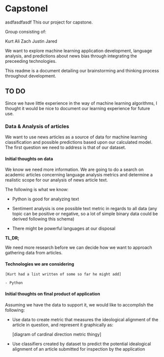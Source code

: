 # CapstoneI
asdfasdfasdf
This our project for capstone. 

Group consisting of:

Kurt
Ali
Zach
Justin
Jared

We want to explore machine learning application development, language 
analysis, and predictions about news bias through integrating the preceeding technologies. 

This readme is a document detailing our brainstorming and thinking
 process throughout development. 

## TO DO

Since we have little experience in the way of machine learning algorithms, I thought it would be nice to document our learning experience for future use. 

### Data & Analysis of articles

We want to use news articles as a source of data for machine learning classification and possible predictions based upon our calculated model. The first question we need to address is that of our dataset. 

#### Initial thoughts on data

We know we need more information. We are going to do a search on academic articles concerning language analysis metrics and determine a realistic scope for our analysis of news article text. 
     
The following is what we know:

- Python is good for analyzing text 

- Sentiment analysis is one possible text metric in regards to all data (any topic can be positive or negative, so a lot of simple binary data could be derived following this schema)

- There might be powerful languages at our disposal

**TL,DR;**

We need more research before we can decide how we want to approach gathering data from articles. 

#### Technologies we are considering

	[Kurt had a list written of some so far he might add]
	
	- Python
	

#### Initial thoughts on final product of application

Assuming we have the data to support it, we would like to accomplish the following:

- Use data to create metric that measures the ideological alignment of the article in question, and represent it graphically as:

	[diagram of cardinal direction metric thingy]
	
- Use classifiers created by dataset to predict the potential idealogical alignment of an article submitted for inspection by the application 
